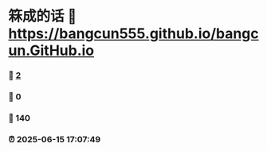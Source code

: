 # 箖成的话 :link: https://bangcun555.github.io/bangcun.GitHub.io 
### :page_facing_up: [2](https://bangcun.github.io/bangcun.GitHub.io/tag.html) 
### :speech_balloon: 0 
### :hibiscus: 140 
### :alarm_clock: 2025-06-15 17:07:49
